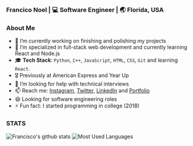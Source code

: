<h3> Francico Noel | 💻 Software Engineer | 🌏 Florida, USA </h3>

### About Me
- 🔭 I’m currently working on finishing and polishing my projects
- 🌱 I’m specialized in full-stack web development and currently learning React and Node.js
- 🎓 **Tech Stack**: `Python`, `C++`, `JavaScript`, `HTML`, `CSS`, `Git` and learning `React`.
- 🎖 Previously at American Express and Year Up
- 🤔 I’m looking for help with technical interviews
- 📫 Reach me: [Instagram](https://instagram.com/frnoel12/), [Twitter](https://www.twitter.com/frnoel12/), [LinkedIn](https://www.linkedin.com/in/francisconoel/) and [Portfolio](https://francisconoel.com/)
- 😄 Looking for software engineering roles
- ⚡ Fun fact: I started programming in college (2018)

### STATS
![Francisco's github stats](https://github-readme-stats.vercel.app/api/?username=frnoel&show_icons=true&title_color=1F75C8&icon_color=2AA410&text_color=043667&bg_color=ffffff)
![Most Used Languages](https://github-readme-stats.vercel.app/api/top-langs/?username=frnoel&layout=compact)
